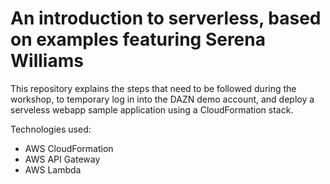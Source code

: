 # An introduction to serverless, based on examples featuring Serena Williams

This repository explains the steps that need to be followed during the workshop, to temporary log in into the DAZN demo account, and deploy a serveless webapp sample application using a CloudFormation stack.


Technologies used:

* AWS CloudFormation
* AWS API Gateway
* AWS Lambda




